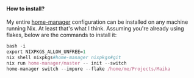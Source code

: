 #### How to install?

My entire [home-manager](https://github.com/nix-community/home-manager) configuration can be installed on any machine running Nix. At least
that's what I think. Assuming you're already using flakes, below are the commands to install it:

<!--
TODO: After allowing unfree software, experimental features should be enabled too.
      See if the last line can be modified to run using a link to the Maika repo instead of a local path.
-->

```nix
bash -i
export NIXPKGS_ALLOW_UNFREE=1
nix shell nixpkgs#home-manager nixpkgs#git
nix run home-manager/master -- init --switch
home-manager switch --impure --flake /home/me/Projects/Maika
```
